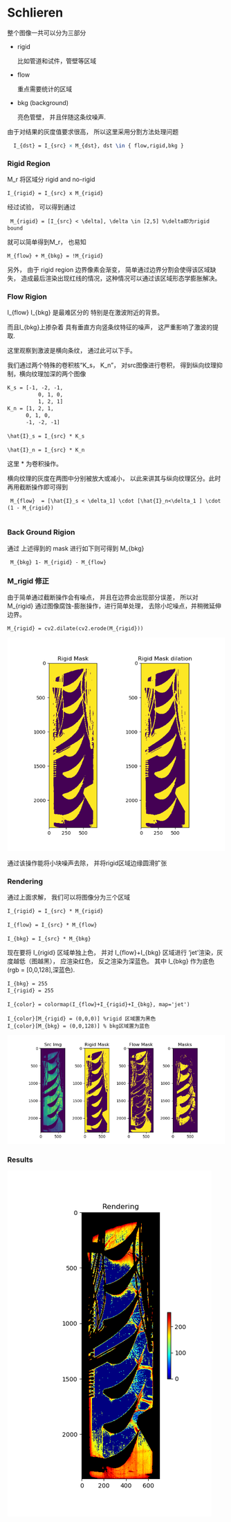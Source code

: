 # Schlieren


整个图像一共可以分为三部分
- rigid

    比如管道和试件，管壁等区域
- flow

    重点需要统计的区域

- bkg (background)

   亮色管壁， 并且伴随这条纹噪声.

由于对结果的灰度值要求很高， 所以这里采用分割方法处理问题

```latex
  I_{dst} = I_{src} × M_{dst}, dst \in { flow,rigid,bkg }

```



### Rigid Region

M_r 将区域分 rigid and no-rigid

```
I_{rigid} = I_{src} x M_{rigid}

```

经过试验， 可以得到通过
```
 M_{rigid} = [I_{src} < \delta], \delta \in [2,5] %\delta即为rigid bound
```
 就可以简单得到M_r， 也易知
```
M_{flow} + M_{bkg} = !M_{rigid}

```
另外， 由于 rigid region 边界像素会渐变， 简单通过边界分割会使得该区域缺失， 造成最后渲染出现红线的情况，这种情况可以通过该区域形态学膨胀解决。

### Flow Rigion

I_{flow} I_{bkg} 是最难区分的 特别是在激波附近的背景。

而且I_{bkg}上掺杂着 具有垂直方向竖条纹特征的噪声， 这严重影响了激波的提取.

这里观察到激波是横向条纹， 通过此可以下手。

我们通过两个特殊的卷积核“K_s， K_n”， 对src图像进行卷积， 得到纵向纹理抑制，横向纹理加深的两个图像

```
K_s = [-1, -2, -1,
          0, 1, 0,
          1, 2, 1]
K_n = [1, 2, 1,
      0, 1, 0,
      -1, -2, -1]

\hat{I}_s = I_{src} * K_s

\hat{I}_n = I_{src} * K_n

```

这里 * 为卷积操作。

横向纹理的灰度在两图中分别被放大或减小， 以此来讲其与纵向纹理区分。此时再用截断操作即可得到

```
 M_{flow}  = [\hat{I}_s < \delta_1] \cdot [\hat{I}_n<\delta_1 ] \cdot (1 - M_{rigid})


```
### Back Ground Rigion
通过 上述得到的 mask 进行如下则可得到 M_{bkg}

```
 M_{bkg} 1- M_{rigid} - M_{flow}
```

### M_rigid 修正

由于简单通过截断操作会有噪点， 并且在边界会出现部分误差， 所以对 M_{rigid} 通过图像腐蚀-膨胀操作，进行简单处理， 去除小坨噪点，并稍微延伸边界。
```
M_{rigid} = cv2.dilate(cv2.erode(M_{rigid}))
```
![mask_dilation](./img/rigid_masks.png)

通过该操作能将小块噪声去除， 并将rigid区域边缘圆滑扩张

### Rendering

通过上面求解， 我们可以将图像分为三个区域

```
I_{rigid} = I_{src} * M_{rigid}

I_{flow} = I_{src} * M_{flow}

I_{bkg} = I_{src} * M_{bkg}
```
现在要将 I_{rigid} 区域单独上色， 并对 I_{flow}+I_{bkg} 区域进行 ‘jet’渲染，灰度越低（图越黑）， 应渲染红色， 反之渲染为深蓝色。 其中 I_{bkg} 作为底色(rgb = [0,0,128],深蓝色).

```
I_{bkg} = 255
I_{rigid} = 255

I_{color} = colormap(I_{flow}+I_{rigid}+I_{bkg}, map='jet')

I_{color}[M_{rigid} = (0,0,0)] %rigid 区域置为黑色
I_{color}[M_{bkg} = (0,0,128)] % bkg区域置为蓝色

```
![masks](./img/masks.png)
### Results
![result](./img/result.png)
